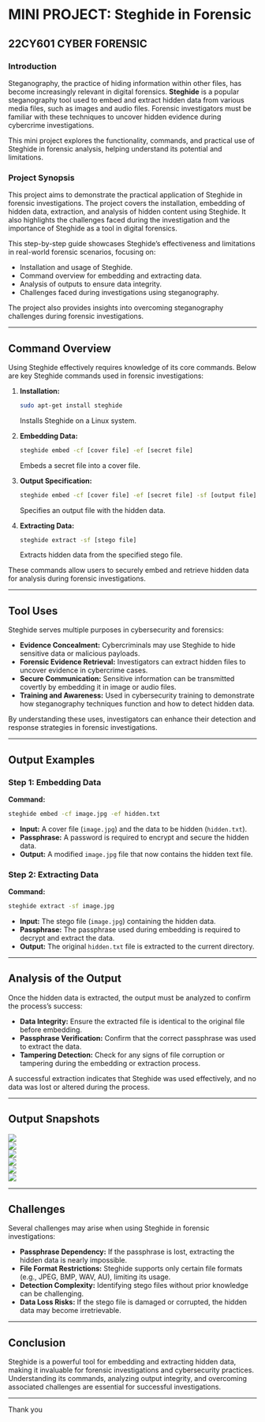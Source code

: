 
# MINI PROJECT: Steghide in Forensic

## 22CY601 CYBER FORENSIC 

### Introduction  
Steganography, the practice of hiding information within other files, has become increasingly relevant in digital forensics. **Steghide** is a popular steganography tool used to embed and extract hidden data from various media files, such as images and audio files. Forensic investigators must be familiar with these techniques to uncover hidden evidence during cybercrime investigations.  

This mini project explores the functionality, commands, and practical use of Steghide in forensic analysis, helping understand its potential and limitations.  

### Project Synopsis  
This project aims to demonstrate the practical application of Steghide in forensic investigations. The project covers the installation, embedding of hidden data, extraction, and analysis of hidden content using Steghide. It also highlights the challenges faced during the investigation and the importance of Steghide as a tool in digital forensics.  

This step-by-step guide showcases Steghide’s effectiveness and limitations in real-world forensic scenarios, focusing on:  
- Installation and usage of Steghide.  
- Command overview for embedding and extracting data.  
- Analysis of outputs to ensure data integrity.  
- Challenges faced during investigations using steganography.  

The project also provides insights into overcoming steganography challenges during forensic investigations.  

---

## Command Overview  
Using Steghide effectively requires knowledge of its core commands. Below are key Steghide commands used in forensic investigations:  

1. **Installation:**  
    ```bash
    sudo apt-get install steghide
    ```  
    Installs Steghide on a Linux system.  

2. **Embedding Data:**  
    ```bash
    steghide embed -cf [cover file] -ef [secret file]
    ```  
    Embeds a secret file into a cover file.  

3. **Output Specification:**  
    ```bash
    steghide embed -cf [cover file] -ef [secret file] -sf [output file]
    ```  
    Specifies an output file with the hidden data.  

4. **Extracting Data:**  
    ```bash
    steghide extract -sf [stego file]
    ```  
    Extracts hidden data from the specified stego file.  

These commands allow users to securely embed and retrieve hidden data for analysis during forensic investigations.  

---

## Tool Uses  
Steghide serves multiple purposes in cybersecurity and forensics:  
- **Evidence Concealment:** Cybercriminals may use Steghide to hide sensitive data or malicious payloads.  
- **Forensic Evidence Retrieval:** Investigators can extract hidden files to uncover evidence in cybercrime cases.  
- **Secure Communication:** Sensitive information can be transmitted covertly by embedding it in image or audio files.  
- **Training and Awareness:** Used in cybersecurity training to demonstrate how steganography techniques function and how to detect hidden data.  

By understanding these uses, investigators can enhance their detection and response strategies in forensic investigations.  

---

## Output Examples  

### Step 1: Embedding Data  
**Command:**  
```bash
steghide embed -cf image.jpg -ef hidden.txt
```
- **Input:** A cover file (`image.jpg`) and the data to be hidden (`hidden.txt`).  
- **Passphrase:** A password is required to encrypt and secure the hidden data.  
- **Output:** A modified `image.jpg` file that now contains the hidden text file.  

### Step 2: Extracting Data  
**Command:**  
```bash
steghide extract -sf image.jpg
```
- **Input:** The stego file (`image.jpg`) containing the hidden data.  
- **Passphrase:** The passphrase used during embedding is required to decrypt and extract the data.  
- **Output:** The original `hidden.txt` file is extracted to the current directory.  

---

## Analysis of the Output  
Once the hidden data is extracted, the output must be analyzed to confirm the process’s success:  
- **Data Integrity:** Ensure the extracted file is identical to the original file before embedding.  
- **Passphrase Verification:** Confirm that the correct passphrase was used to extract the data.  
- **Tampering Detection:** Check for any signs of file corruption or tampering during the embedding or extraction process.  

A successful extraction indicates that Steghide was used effectively, and no data was lost or altered during the process.  

---
## Output Snapshots


<div>
    <img src="https://github.com/BLACKYDOMAIN/Forensic_Mini_Project/blob/main/assets/CF_1.png">
    <br>
    <img src="https://github.com/BLACKYDOMAIN/Forensic_Mini_Project/blob/main/assets/CF_3.png">
    <br>
    <img src="https://github.com/BLACKYDOMAIN/Forensic_Mini_Project/blob/main/assets/CF_4.png">
    <br>
    <img src="https://github.com/BLACKYDOMAIN/Forensic_Mini_Project/blob/main/assets/CF_5.png">
    <br>
    <img src="https://github.com/BLACKYDOMAIN/Forensic_Mini_Project/blob/main/assets/CF_6.png">
    <br>
    <img src="https://github.com/BLACKYDOMAIN/Forensic_Mini_Project/blob/main/assets/CF_7.png">
                        
    
</div>

---

## Challenges  
Several challenges may arise when using Steghide in forensic investigations:  
- **Passphrase Dependency:** If the passphrase is lost, extracting the hidden data is nearly impossible.  
- **File Format Restrictions:** Steghide supports only certain file formats (e.g., JPEG, BMP, WAV, AU), limiting its usage.  
- **Detection Complexity:** Identifying stego files without prior knowledge can be challenging.  
- **Data Loss Risks:** If the stego file is damaged or corrupted, the hidden data may become irretrievable.  

---

## Conclusion  
Steghide is a powerful tool for embedding and extracting hidden data, making it invaluable for forensic investigations and cybersecurity practices. Understanding its commands, analyzing output integrity, and overcoming associated challenges are essential for successful investigations.  

---

Thank you
